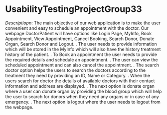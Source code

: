 # UsabilityTestingProjectGroup33

*Descriptiopn*: The main objective of our web application is to make the user convenient and easy to schedule an appointment with the doctor. Our webpage DoctorPatient will have options like Login Page, MyInfo, Book Appointment, View Appointment, Cancel Booking, Search Donor, Donate Organ, Search Donor and Logout. 
.   The user needs to provide information which will be stored in the MyInfo which will also have the history treatment history of the patient.
.   To Book an appointment the user needs to provide the required details and schedule an appointment.
.   The user can view the scheduled appointment and can also cancel the appointment.
.   The search doctor option helps the users to search the doctors according to the treatment they need by providing an ID, Name or Category.
.   When the users search for doctor the details of available doctors with their contact information and address are displayed.
.   The next option is donate organ where a user can donate organ by providing the blood group which will help the user to search for donors when they need any organs or     in case of any emergency. 
.   The next option is logout where the user needs to logout from the webpage.

